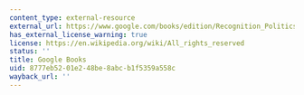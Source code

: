 ```yaml
---
content_type: external-resource
external_url: https://www.google.com/books/edition/Recognition_Politics/vEOeEAAAQBAJ?hl=en&gbpv=1
has_external_license_warning: true
license: https://en.wikipedia.org/wiki/All_rights_reserved
status: ''
title: Google Books
uid: 8777eb52-01e2-48be-8abc-b1f5359a558c
wayback_url: ''
---
```

